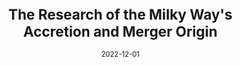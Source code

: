 ---
title: "The Research of the Milky Way&apos;s Accretion and Merger Origin"
collection: publications
category: coauthor
permalink: /publication/2022-12-01-The-Research-of-the-Milky-Ways-Accretion-and-Merger-Origin
date: 2022-12-01
venue: 'Progress in Astronomy'
citation: 'Zhang Z J, Zhao G Progress in Astronomy, 2022'
ads_link: 'https://ui.adsabs.harvard.edu/abs/2022PrA....40..506Z'
---